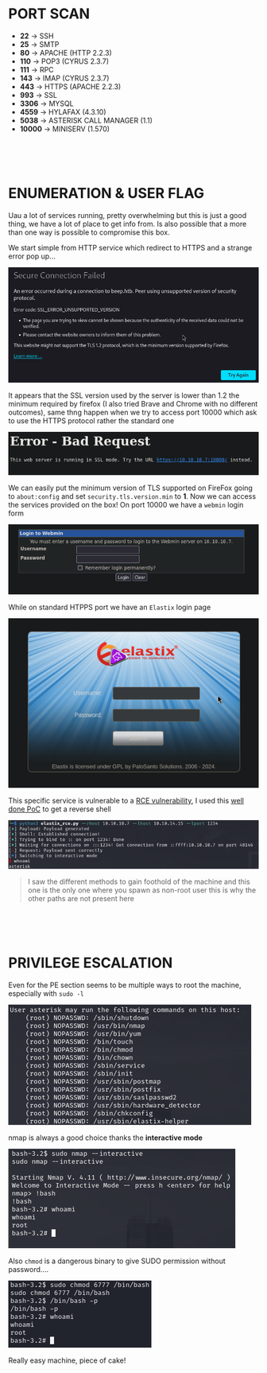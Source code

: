 # PORT SCAN
* **22** &#8594; SSH
* **25** &#8594; SMTP
* **80** &#8594; APACHE (HTTP 2.2.3)
* **110** &#8594; POP3 (CYRUS 2.3.7)
* **111** &#8594; RPC
* **143** &#8594; IMAP (CYRUS 2.3.7)
* **443** &#8594; HTTPS (APACHE 2.2.3)
* **993** &#8594; SSL
* **3306** &#8594; MYSQL
* **4559** &#8594; HYLAFAX (4.3.10)
* **5038** &#8594; ASTERISK CALL MANAGER (1.1)
* **10000** &#8594; MINISERV (1.570)

<br><br><br>

# ENUMERATION & USER FLAG
Uau a lot of services running, pretty overwhelming but this is just a good thing, we have a lot of place to get info from. Is also possible that a more than one way is possible to compromise this box.

We start simple from HTTP service which redirect to HTTPS and a strange error pop up...

![31fba8b145ce7115456aa3d1c6c73418.png](img/31fba8b145ce7115456aa3d1c6c73418.png)

It appears that the SSL version used by the server is lower than 1.2 the minimum required by firefox (I also tried Brave and Chrome with no different outcomes), same thng happen when we try to access port 10000 which ask to use the HTTPS protocol rather the standard one

![9e2fe8824804ac855f22ea1e72c7af97.png](img/9e2fe8824804ac855f22ea1e72c7af97.png)

We can easily put the minimum version of TLS supported on FireFox going to `about:config` and set `security.tls.version.min` to **1**. Now we can access the services provided on the box! On port 10000 we have a `webmin` login form

![8cb0d4d7c2d65ee7201f2a7484fb4e74.png](img/8cb0d4d7c2d65ee7201f2a7484fb4e74.png)

While on standard HTPPS port we have an `Elastix` login page

![5e81f6cce63bbf39210880788a9b542c.png](img/5e81f6cce63bbf39210880788a9b542c.png)

This specific service is vulnerable to a [RCE vulnerability](https://www.exploit-db.com/exploits/18650),  I used this [well done PoC](https://github.com/k4miyo/FreePBX-Elastix-RCE-exploit) to get a reverse shell

![13853a570cd619d6cb6d713103caab83.png](img/13853a570cd619d6cb6d713103caab83.png)

> I saw the different methods to gain foothold of the machine and this one is the only one where you spawn as non-root user this is why the other paths are not present here


<br><br><br>

# PRIVILEGE ESCALATION
Even for the PE section seems to be multiple ways to root the machine, especially with `sudo -l`

![5ac928f479a4cced70a447bc107139e3.png](img/5ac928f479a4cced70a447bc107139e3.png)

nmap is always a good choice thanks the **interactive mode**

![4f691f87b527af55bd04c9e83a2b2fe1.png](img/4f691f87b527af55bd04c9e83a2b2fe1.png)

Also `chmod` is a dangerous binary to give SUDO permission without password....

![c0246c77f442bd1a3f209956595debcd.png](img/c0246c77f442bd1a3f209956595debcd.png)

Really easy machine, piece of cake!
